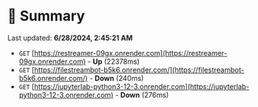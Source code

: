 # 📖 Summary
Last updated: **6/28/2024, 2:45:21 AM**

- `GET` [https://restreamer-09gx.onrender.com](https://restreamer-09gx.onrender.com) - **Up** (22378ms)
- `GET` [https://filestreambot-b5k6.onrender.com/](https://filestreambot-b5k6.onrender.com/) - **Down** (240ms)
- `GET` [https://jupyterlab-python3-12-3.onrender.com](https://jupyterlab-python3-12-3.onrender.com) - **Down** (276ms)
